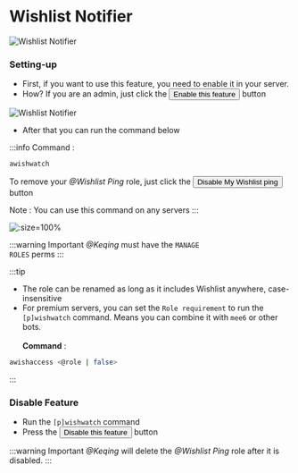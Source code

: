# Wishlist Notifier

![Wishlist Notifier](/img/features/wish2.png)

### Setting-up
- First, if you want to use this feature, you need to enable it in your server.
- How? If you are an admin, just click the <button class="btn btn-success">Enable this feature</button>
button

![Wishlist Notifier](/img/features/wish3.png)

- After that you can run the command below

:::info Command :
```bash
awishwatch
```
To remove your *@Wishlist Ping* role, just click the <button class="btn btn-danger">Disable My Wishlist ping</button> button

Note : You can use this command on any servers
:::

![](/img/features/wish.png ':size=100%')

:::warning Important
*@Keqing* must have the <code>MANAGE ROLES</code> perms
:::


:::tip
- The role can be renamed as long as it includes Wishlist anywhere, case-insensitive
- For premium servers, you can set the `Role requirement` to run the `[p]wishwatch` command. Means you can combine it with `mee6` or other bots. <br/><br/>
**Command** : 
```bash
awishaccess <@role | false>
```
:::

### Disable Feature
- Run the `[p]wishwatch` command
- Press the <button class="btn btn-danger">Disable this feature</button> button

:::warning
Important *@Keqing* will delete the *@Wishlist Ping* role after it is disabled.
:::